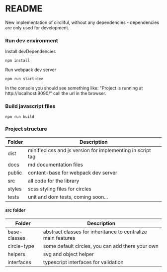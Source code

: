 # README #

New implementation of circliful, without any dependencies - dependencies are only used for development.

### Run dev environment ###

Install devDependencies
~~~~
npm install
~~~~

Run webpack dev server
~~~~
npm run start:dev
~~~~

In the console you should see something like: "Project is running at http://localhost:9090/" call the url in the browser.

### Build javascript files ### 

~~~~
npm run build
~~~~

### Project structure ###

| Folder        | Description | 
| ------------- |-------------| 
| dist          | minified css and js version for implementing in script tag | 
| docs          | md documentation files      |  
| public        | content-base for webpack dev server      |    
| src           | all code for the library      |    
| styles        | scss styling files for circles      |    
| tests         | unit and dom tests, coming soon...      |    

#### src folder ####

| Folder        | Description | 
| ------------- |-------------| 
| base-classes  | abstract classes for inheritance to centralize main features | 
| circle-type   | some default circles, you can add there your own      |  
| helpers       | svg and object helper       |  
| interfaces    | typescript interfaces for validation      |  


